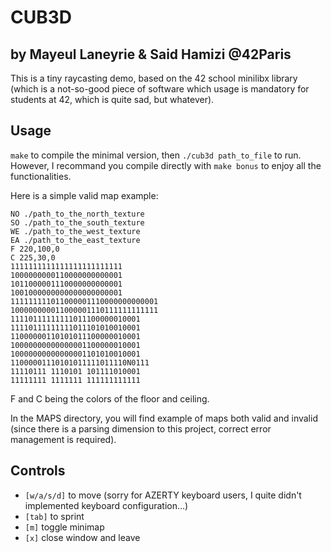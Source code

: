 # CUB3D

## by Mayeul Laneyrie & Said Hamizi @42Paris

This is a tiny raycasting demo, based on the 42 school minilibx library (which
is a not-so-good piece of software which usage is mandatory for students at 42,
which is quite sad, but whatever).

## Usage

`make` to compile the minimal version, then `./cub3d path_to_file` to run.
However, I recommand you compile directly with `make bonus` to enjoy all the
functionalities.

Here is a simple valid map example:

```
NO ./path_to_the_north_texture
SO ./path_to_the_south_texture
WE ./path_to_the_west_texture
EA ./path_to_the_east_texture
F 220,100,0
C 225,30,0
1111111111111111111111111
1000000000110000000000001
1011000001110000000000001
1001000000000000000000001
111111111011000001110000000000001
100000000011000001110111111111111
11110111111111011100000010001
11110111111111011101010010001
11000000110101011100000010001
10000000000000001100000010001
10000000000000001101010010001
11000001110101011111011110N0111
11110111 1110101 101111010001
11111111 1111111 111111111111
```

F and C being the colors of the floor and ceiling.

In the MAPS directory, you will find example of maps both valid and invalid
(since there is a parsing dimension to this project, correct error management
is required).

## Controls

- `[w/a/s/d]` to move (sorry for AZERTY keyboard users, I quite didn't implemented
keyboard configuration...)
- `[tab]` to sprint
- `[m]` toggle minimap
- `[x]` close window and leave
